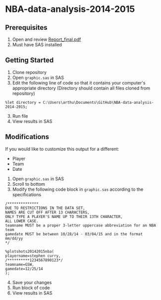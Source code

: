 # NBA-data-analysis-2014-2015

## Prerequisites
1. Open and review [Report_final.pdf](https://github.com/arthursweetman/NBA-data-analysis-2014-2015/blob/master/Report_final.pdf)
2. Must have SAS installed

## Getting Started
1. Clone repository
2. Open `graphic.sas` in SAS
3. Edit the following line of code so that it contains your computer's appropriate directory (Directory should contain all files cloned from repository)
```
%let directory = C:\Users\arthu\Documents\GitHub\NBA-data-analysis-2014-2015;
```
3. Run file
4. View results in SAS

## Modifications
If you would like to customize this output for a different:
* Player
* Team
* Date

1. Open `graphic.sas` in SAS
2. Scroll to bottom
3. Modify the following code block in `graphic.sas` according to the specifications
```
/**************
DUE TO RESTRICTIONS IN THE DATA SET,
NAMES ARE CUT OFF AFTER 13 CHARACTERS,
ONLY TYPE A PLAYER'S NAME UP TO THEIR 13TH CHARACTER,
ALL LOWER CASE.
teamname MUST be a proper 3-letter uppercase abbreviation for an NBA team
gamedate MUST be between 10/28/14 - 03/04/15 and in the format mm/dd/yy
*/

%plotshots20142015nba(
playername=stephen curry,
/**********1234567890123*/
teamname=GSW,
gamedate=12/25/14
);
```
4. Save your changes
5. Run block of code
6. View results in SAS

